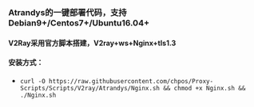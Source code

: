 ### Atrandys的一键部署代码，支持 Debian9+/Centos7+/Ubuntu16.04+ 

#### V2Ray采用官方脚本搭建，V2ray+ws+Nginx+tls1.3

#### 安装方式：

* `curl -O https://raw.githubusercontent.com/chpos/Proxy-Scripts/Scripts/V2ray/Atrandys/Nginx.sh && chmod +x Nginx.sh && ./Nginx.sh`
